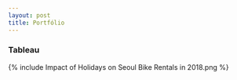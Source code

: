 ```yaml
---
layout: post
title: Portfólio
---
```


### Tableau 
 {% include Impact of Holidays on Seoul Bike Rentals in 2018.png %}
<!---   ![_config.yml]({{ site.baseurl }}/images/config.png)   --->

<!---  The easiest way to make your first post is to edit this one. Go into /_posts/ and update the Hello World markdown file. --->
